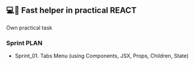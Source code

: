 ## 💻🚀 Fast helper in practical REACT

Own practical task

### Sprint PLAN

- Sprint_01. Tabs Menu (using Components, JSX, Props, Children, State)
